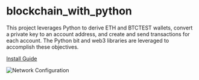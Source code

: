 # blockchain_with_python
This project leverages Python to derive ETH and BTCTEST wallets, convert a private key to an account address, and create and send transactions for each account.  The Python bit and web3 libraries are leveraged to accomplish these objectives. 



 [Install Guide](blockchain-install-guide.md)
 
 ![Network Configuration](Screenshots/puppeth_config1.PNG)
